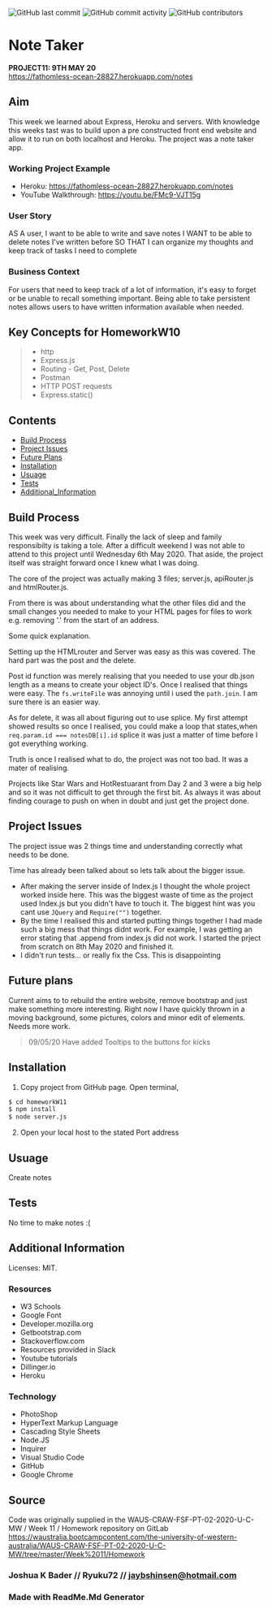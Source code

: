 ![GitHub last commit](https://img.shields.io/github/last-commit/Ryuku72/11NoteTaker?style=for-the-badge)
![GitHub commit activity](https://img.shields.io/github/commit-activity/y/Ryuku72/11NoteTaker1?style=for-the-badge)
![GitHub contributors](https://img.shields.io/github/contributors/Ryuku72/11NoteTaker?style=for-the-badge)

# Note Taker
__PROJECT11: 9TH MAY 20__
<br>
https://fathomless-ocean-28827.herokuapp.com/notes

## Aim
This week we learned about Express, Heroku and servers. With knowledge this weeks tast was to build upon a pre constructed front end website and allow it to run on both localhost and Heroku. The project was a note taker app. 

### Working Project Example
* Heroku: https://fathomless-ocean-28827.herokuapp.com/notes
* YouTube Walkthrough: https://youtu.be/FMc9-VJT15g

### User Story
AS A user, I want to be able to write and save notes
I WANT to be able to delete notes I've written before
SO THAT I can organize my thoughts and keep track of tasks I need to complete

### Business Context
For users that need to keep track of a lot of information, it's easy to forget or be unable to recall something important. Being able to take persistent notes allows users to have written information available when needed.

## Key Concepts for HomeworkW10
> * http
> * Express.js
> * Routing - Get, Post, Delete
> * Postman
> * HTTP POST requests
> * Express.static()

## Contents
* [Build Process](#Build_Process)
* [Project Issues](#Project_Issues)
* [Future Plans](#future)
* [Installation](#Installation)
* [Usuage](#Usuage)
* [Tests](#Tests)
* [Additional_Information](#Additional_Information)



<a name="Build_Process">

## Build Process 

This week was very difficult. Finally the lack of sleep and family responsibilty is taking a tole. After a difficult weekend I was not able to attend to this project until Wednesday 6th May 2020. That aside, the project itself was straight forward once I knew what I was doing.

The core of the project was actually making 3 files; server.js, apiRouter.js and htmlRouter.js.

From there is was about understanding what the other files did and the small changes you needed to make to your HTML pages for files to work e.g. removing '.' from the start of an address.

Some quick explanation.

Setting up the HTMLrouter and Server was easy as this was covered. The hard part was the post and the delete.

Post id function was merely realising that you needed to use your db.json length as a means to create your object ID's. Once I realised that things were easy. The `fs.writeFile` was annoying until i used the `path.join`. I am sure there is an easier way.

As for delete, it was all about figuring out to use splice. My first attempt showed results so once I realised, you could make a loop that states,when `req.param.id === notesDB[i].id` splice it was just a matter of time before I got everything working.

Truth is once I realised what to do, the project was not too bad. It was a mater of realising. 

Projects like Star Wars and HotRestuarant from Day 2 and 3 were a big help and so it was not difficult to get through the first bit. As always it was about finding courage to push on when in doubt and just get the project done. 

<a name="Project_Issues">

## Project Issues

The project issue was 2 things time and understanding correctly what needs to be done.

Time has already been talked about so lets talk about the bigger issue.

* After making the server inside of Index.js I thought the whole project worked inside here. This was the biggest waste of time as the project used Index.js but you didn't have to touch it. The biggest hint was you cant use `JQuery` and `Require("")` together.
* By the time I realised this and started putting things together I had made such a big mess that things didnt work. For example, I was getting an error stating that .append from index.js did not work. I started the prject from scratch on 8th May 2020 and finished it.
* I didn't run tests... or really fix the Css. This is disappointing

<a name="future">

## Future plans

Current aims to to rebuild the entire website, remove bootstrap and just make something more interesting. Right now I have quickly thrown in a moving background, some pictures, colors and minor edit of elements. Needs more work. 

> 
>09/05/20 Have added Tooltips to the buttons for kicks
> 


<a name="Installation">

## Installation 
1. Copy project from GitHub page. Open terminal, 

```sh
$ cd homeworkW11
$ npm install
$ node server.js
```

2. Open your local host to the stated Port address 

<a name="Usuage">

## Usuage 
Create notes 

<a name="Tests">


## Tests
No time to make notes :(

<a name="Additional_Information">

## Additional Information
Licenses: MIT.

### Resources
* W3 Schools
* Google Font
* Developer.mozilla.org
* Getbootstrap.com
* Stackoverflow.com
* Resources provided in Slack
* Youtube tutorials
* Dillinger.io
* Heroku

### Technology
* PhotoShop
* HyperText Markup Language
* Cascading Style Sheets
* Node.JS
* Inquirer
* Visual Studio Code
* GitHub
* Google Chrome


## Source
Code was originally supplied in the WAUS-CRAW-FSF-PT-02-2020-U-C-MW / Week 11 / Homework repository on GitLab https://waustralia.bootcampcontent.com/the-university-of-western-australia/WAUS-CRAW-FSF-PT-02-2020-U-C-MW/tree/master/Week%2011/Homework

### Joshua K Bader // Ryuku72 // jaybshinsen@hotmail.com
### Made with ReadMe.Md Generator 
